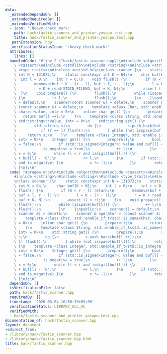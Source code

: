 ```yaml
---
data:
  _extendedDependsOn: []
  _extendedRequiredBy: []
  _extendedVerifiedWith:
  - icon: ':heavy_check_mark:'
    path: hack/fastio_scanner_and_printer.yosupo.test.cpp
    title: hack/fastio_scanner_and_printer.yosupo.test.cpp
  _pathExtension: hpp
  _verificationStatusIcon: ':heavy_check_mark:'
  attributes:
    links: []
  bundledCode: "#line 2 \"hack/fastio_scanner.hpp\"\n#include <algorithm>\n#include\
    \ <cassert>\n#include <cstdlib>\n#include <cstring>\n#include <string>\n#include\
    \ <type_traits>\n#include <unistd.h>\n\nclass scanner {\n    static constexpr\
    \ int N = 131072;\n    static constexpr int K = 64;\n    char buf[K + N];\n  \
    \  int l = 0;\n    int r = 0;\n    void flush() {\n        if (K < r - l) return;\n\
    \        memmove(buf + K - (r - l), buf + l, r - l);\n        l = K - (r - l);\n\
    \        r = K + read(STDIN_FILENO, buf + K, N);\n        assert (l < r);\n  \
    \  }\n    void prepare() {\n        flush();\n        while (isspace(buf[l]))\
    \ {\n            ++ l;\n            flush();\n        }\n    }\npublic:\n    scanner()\
    \ = default;\n    scanner(const scanner &) = delete;\n    scanner & operator =\
    \ (const scanner &) = delete;\n    template <class Char, std::enable_if_t<std::is_same<Char,\
    \ char>::value, int> = 0>\n    inline char get() {\n        prepare();\n     \
    \   return buf[l ++];\n    }\n    template <class String, std::enable_if_t<std::is_same<String,\
    \ std::string>::value, int> = 0>\n    std::string get() {\n        prepare();\n\
    \        std::string s;\n        do {\n            s.push_back(buf[l ++]);\n \
    \           if (r == l) flush();\n        } while (not isspace(buf[l]));\n   \
    \     return s;\n    }\n    template <class Integer, std::enable_if_t<std::is_integral<Integer>::value,\
    \ int> = 0>\n    Integer get() {\n        prepare();\n        bool is_negative\
    \ = false;\n        if (std::is_signed<Integer>::value and buf[l] == '-') {\n\
    \            is_negative = true;\n            ++ l;\n        }\n        Integer\
    \ x = 0;\n        while (l < r and isdigit(buf[l])) {\n            x = 10 * x\
    \ + buf[l] - '0';\n            ++ l;\n        }\n        if (std::is_signed<Integer>::value\
    \ and is_negative) {\n            x *= -1;\n        }\n        return x;\n   \
    \ }\n};\n"
  code: "#pragma once\n#include <algorithm>\n#include <cassert>\n#include <cstdlib>\n\
    #include <cstring>\n#include <string>\n#include <type_traits>\n#include <unistd.h>\n\
    \nclass scanner {\n    static constexpr int N = 131072;\n    static constexpr\
    \ int K = 64;\n    char buf[K + N];\n    int l = 0;\n    int r = 0;\n    void\
    \ flush() {\n        if (K < r - l) return;\n        memmove(buf + K - (r - l),\
    \ buf + l, r - l);\n        l = K - (r - l);\n        r = K + read(STDIN_FILENO,\
    \ buf + K, N);\n        assert (l < r);\n    }\n    void prepare() {\n       \
    \ flush();\n        while (isspace(buf[l])) {\n            ++ l;\n           \
    \ flush();\n        }\n    }\npublic:\n    scanner() = default;\n    scanner(const\
    \ scanner &) = delete;\n    scanner & operator = (const scanner &) = delete;\n\
    \    template <class Char, std::enable_if_t<std::is_same<Char, char>::value, int>\
    \ = 0>\n    inline char get() {\n        prepare();\n        return buf[l ++];\n\
    \    }\n    template <class String, std::enable_if_t<std::is_same<String, std::string>::value,\
    \ int> = 0>\n    std::string get() {\n        prepare();\n        std::string\
    \ s;\n        do {\n            s.push_back(buf[l ++]);\n            if (r ==\
    \ l) flush();\n        } while (not isspace(buf[l]));\n        return s;\n   \
    \ }\n    template <class Integer, std::enable_if_t<std::is_integral<Integer>::value,\
    \ int> = 0>\n    Integer get() {\n        prepare();\n        bool is_negative\
    \ = false;\n        if (std::is_signed<Integer>::value and buf[l] == '-') {\n\
    \            is_negative = true;\n            ++ l;\n        }\n        Integer\
    \ x = 0;\n        while (l < r and isdigit(buf[l])) {\n            x = 10 * x\
    \ + buf[l] - '0';\n            ++ l;\n        }\n        if (std::is_signed<Integer>::value\
    \ and is_negative) {\n            x *= -1;\n        }\n        return x;\n   \
    \ }\n};\n"
  dependsOn: []
  isVerificationFile: false
  path: hack/fastio_scanner.hpp
  requiredBy: []
  timestamp: '2020-03-04 16:58:19+09:00'
  verificationStatus: LIBRARY_ALL_AC
  verifiedWith:
  - hack/fastio_scanner_and_printer.yosupo.test.cpp
documentation_of: hack/fastio_scanner.hpp
layout: document
redirect_from:
- /library/hack/fastio_scanner.hpp
- /library/hack/fastio_scanner.hpp.html
title: hack/fastio_scanner.hpp
---
```

